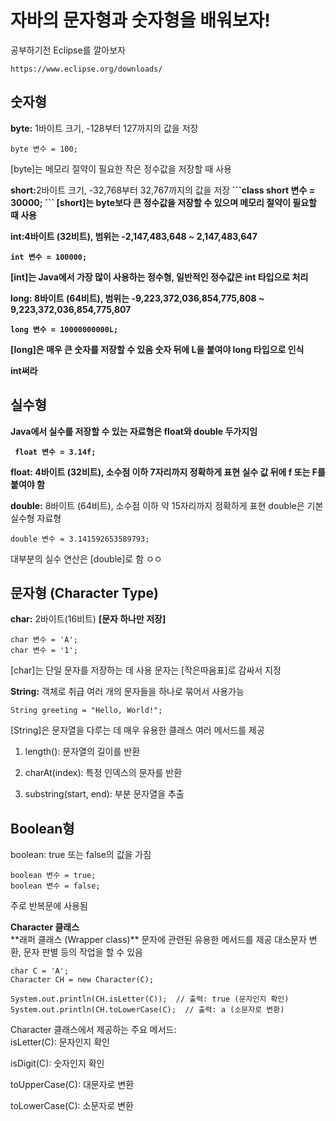 # 자바의 문자형과 숫자형을 배워보자!

공부하기전 Eclipse를 깔아보자
```link
https://www.eclipse.org/downloads/
```

## 숫자형


<b>byte:</b> 1바이트 크기, -128부터 127까지의 값을 저장<br>
```class
byte 변수 = 100;
```
[byte]는 메모리 절약이 필요한 작은 정수값을 저장할 때 사용
<p></p>
<p></p>
<b>short:</b>2바이트 크기, -32,768부터 32,767까지의 값을 저장<b>
```class
short 변수 = 30000;
```
[short]는 byte보다 큰 정수값을 저장할 수 있으며 메모리 절약이 필요할 때 사용
<p></p>

<b>int:</b>4바이트 (32비트), 범위는 -2,147,483,648 ~ 2,147,483,647
```class
int 변수 = 100000;
```
[int]는 Java에서 가장 많이 사용하는 정수형, 일반적인 정수값은 int 타입으로 처리
<p></p>

<b>long:</b> 8바이트 (64비트), 범위는 -9,223,372,036,854,775,808 ~ 9,223,372,036,854,775,807
```class
long 변수 = 10000000000L;
```
[long]은 매우 큰 숫자를 저장할 수 있음 숫자 뒤에 L을 붙여야 long 타입으로 인식
<p></p>
int써라


## 실수형
Java에서 실수를 저장할 수 있는 자료형은 float와 double 두가지임
```class
 float 변수 = 3.14f;
```
<b>float:</b> 4바이트 (32비트), 소수점 이하 7자리까지 정확하게 표현 실수 값 뒤에 f 또는 F를 붙여야 함
<p></p>

<b></b>double:</b> 8바이트 (64비트), 소수점 이하 약 15자리까지 정확하게 표현 double은 기본 실수형 자료형
```class
double 변수 = 3.141592653589793;
```
대부분의 실수 연산은 [double]로 함 ㅇㅇ

## 문자형 (Character Type)
<b>char:</b> 2바이트(16비트) <b>[문자 하나만 저장]</b>
```class
char 변수 = 'A';
char 변수 = '1';
```
[char]는 단일 문자를 저장하는 데 사용 문자는 [작은따옴표]로 감싸서 지정
<p></p>

<b>String:</b> 객체로 취급 여러 개의 문자들을 하나로 묶어서 사용가능
```class
String greeting = "Hello, World!";
```
[String]은 문자열을 다루는 데 매우 유용한 클래스 여러 메서드를 제공<br>

1. length(): 문자열의 길이를 반환<br>

2. charAt(index): 특정 인덱스의 문자를 반환<br>

3. substring(start, end): 부분 문자열을 추출<br>

## Boolean형
boolean: true 또는 false의 값을 가짐
```class
boolean 변수 = true;
boolean 변수 = false;
```
주로 반복문에 사용됨
<P></P>
<b>Character 클래스</b><br>
 **래퍼 클래스 (Wrapper class)** 문자에 관련된 유용한 메서드를 제공  대소문자 변환, 문자 판별 등의 작업을 할 수 있음
 
```class
char C = 'A';
Character CH = new Character(C);

System.out.println(CH.isLetter(C));  // 출력: true (문자인지 확인)
System.out.println(CH.toLowerCase(C);  // 출력: a (소문자로 변환)
```
Character 클래스에서 제공하는 주요 메서드:<br>
isLetter(C): 문자인지 확인<br>

isDigit(C): 숫자인지 확인<br>

toUpperCase(C): 대문자로 변환<br>

toLowerCase(C): 소문자로 변환<br>
  














